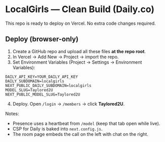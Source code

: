 
# LocalGirls — Clean Build (Daily.co)

This repo is ready to deploy on Vercel. No extra code changes required.

## Deploy (browser-only)
1) Create a GitHub repo and upload all these files **at the repo root**.
2) In Vercel → Add New → Project → import the repo.
3) Set Environment Variables (Project → Settings → Environment Variables):
```
DAILY_API_KEY=YOUR_DAILY_API_KEY
DAILY_SUBDOMAIN=localgirls
NEXT_PUBLIC_DAILY_SUBDOMAIN=localgirls
MODEL_SLUG=Taylored2U
NEXT_PUBLIC_MODEL_SLUG=Taylored2U
```
4) Deploy. Open `/login` → `/members` → click **Taylored2U**.

Notes:
- Presence uses a heartbeat from `/model` (keep that tab open while live).
- CSP for Daily is baked into `next.config.js`.
- The room page embeds the call on the left with chat on the right.
